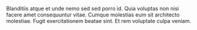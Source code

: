 Blanditiis atque et unde nemo sed sed porro id. Quia voluptas non nisi facere amet consequuntur vitae. Cumque molestias eum sit architecto molestiae. Fugit exercitationem beatae sint. Et rem voluptate culpa veniam.